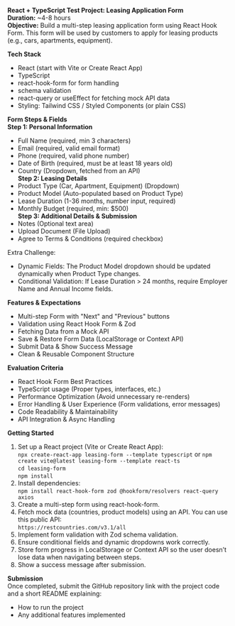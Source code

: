 **React + TypeScript Test Project: Leasing Application Form**  
**Duration:** ~4-8 hours  
**Objective:** Build a multi-step leasing application form using React Hook Form. This form will be used by customers to apply for leasing products (e.g., cars, apartments, equipment).

**Tech Stack**  
- React (start with Vite or Create React App)  
- TypeScript  
- react-hook-form for form handling  
- schema validation  
- react-query or useEffect for fetching mock API data  
- Styling: Tailwind CSS / Styled Components (or plain CSS)

**Form Steps & Fields**  
**Step 1: Personal Information**  
- Full Name (required, min 3 characters)  
- Email (required, valid email format)  
- Phone (required, valid phone number)  
- Date of Birth (required, must be at least 18 years old)  
- Country (Dropdown, fetched from an API)  
**Step 2: Leasing Details**  
- Product Type (Car, Apartment, Equipment) (Dropdown)  
- Product Model (Auto-populated based on Product Type)  
- Lease Duration (1-36 months, number input, required)  
- Monthly Budget (required, min: $500)  
**Step 3: Additional Details & Submission**  
- Notes (Optional text area)  
- Upload Document (File Upload)  
- Agree to Terms & Conditions (required checkbox)  

Extra Challenge:  
- Dynamic Fields: The Product Model dropdown should be updated dynamically when Product Type changes.  
- Conditional Validation: If Lease Duration > 24 months, require Employer Name and Annual Income fields.

**Features & Expectations**  
- Multi-step Form with "Next" and "Previous" buttons  
- Validation using React Hook Form & Zod  
- Fetching Data from a Mock API  
- Save & Restore Form Data (LocalStorage or Context API)  
- Submit Data & Show Success Message  
- Clean & Reusable Component Structure  

**Evaluation Criteria**  
- React Hook Form Best Practices  
- TypeScript usage (Proper types, interfaces, etc.)  
- Performance Optimization (Avoid unnecessary re-renders)  
- Error Handling & User Experience (Form validations, error messages)  
- Code Readability & Maintainability  
- API Integration & Async Handling  

**Getting Started**  
1. Set up a React project (Vite or Create React App):  
   `npx create-react-app leasing-form --template typescript` or `npm create vite@latest leasing-form --template react-ts`  
   `cd leasing-form`  
   `npm install`  
2. Install dependencies:  
   `npm install react-hook-form zod @hookform/resolvers react-query axios`  
3. Create a multi-step form using react-hook-form.  
4. Fetch mock data (countries, product models) using an API. You can use this public API:  
   `https://restcountries.com/v3.1/all`  
5. Implement form validation with Zod schema validation.  
6. Ensure conditional fields and dynamic dropdowns work correctly.  
7. Store form progress in LocalStorage or Context API so the user doesn’t lose data when navigating between steps.  
8. Show a success message after submission.

**Submission**  
Once completed, submit the GitHub repository link with the project code and a short README explaining:  
- How to run the project  
- Any additional features implemented  
